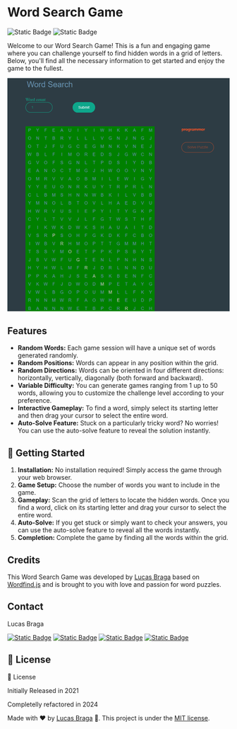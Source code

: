 # Word Search Game

![Static Badge](https://img.shields.io/badge/version-2.0.0-blue.svg)
![Static Badge](https://img.shields.io/badge/License-MIT-yellow.svg)


Welcome to our Word Search Game! This is a fun and engaging game where you can challenge yourself to find hidden words in a grid of letters. Below, you'll find all the necessary information to get started and enjoy the game to the fullest.

![Favorite Countries Web Application](word-search.png)

## Features

- **Random Words:** Each game session will have a unique set of words generated randomly.
- **Random Positions:** Words can appear in any position within the grid.
- **Random Directions:** Words can be oriented in four different directions: horizontally, vertically, diagonally (both forward and backward).
- **Variable Difficulty:** You can generate games ranging from 1 up to 50 words, allowing you to customize the challenge level according to your preference.
- **Interactive Gameplay:** To find a word, simply select its starting letter and then drag your cursor to select the entire word.
- **Auto-Solve Feature:** Stuck on a particularly tricky word? No worries! You can use the auto-solve feature to reveal the solution instantly.

## :construction_worker: Getting Started

1. **Installation:** No installation required! Simply access the game through your web browser.
2. **Game Setup:** Choose the number of words you want to include in the game.
3. **Gameplay:** Scan the grid of letters to locate the hidden words. Once you find a word, click on its starting letter and drag your cursor to select the entire word.
4. **Auto-Solve:** If you get stuck or simply want to check your answers, you can use the auto-solve feature to reveal all the words instantly.
5. **Completion:** Complete the game by finding all the words within the grid.

## Credits

This Word Search Game was developed by [Lucas Braga](https://github.com/lucasbbs) based on [Wordfind.js](https://github.com/bunkat/wordfind) and is brought to you with love and passion for word puzzles.

## Contact

Lucas Braga

[![Static Badge](https://img.shields.io/badge/WhatsApp-25D366?style=for-the-badge&logo=whatsapp&logoColor=white)](https://api.whatsapp.com/send?phone=12267247739)
[![Static Badge](https://img.shields.io/badge/Microsoft_Outlook-0078D4?style=for-the-badge&logo=microsoft-outlook&logoColor=white)](mailto:lucasbbs@live.fr)
[![Static Badge](https://img.shields.io/badge/GitHub-100000?style=for-the-badge&logo=github&logoColor=white)](https://github.com/lucasbbs/)
[![Static Badge](https://img.shields.io/badge/LinkedIn-0077B5?style=for-the-badge&logo=linkedin&logoColor=white)]([https://github.com/lucasbbs/](https://linkedin.com/in/lucasbbs/))


## :closed_book: License

:closed_book: License

Initially Released in 2021

Completelly refactored in 2024

Made with :heart: by [Lucas Braga](https://github.com/lucasbbs) 🚀.
This project is under the [MIT license](https://github.com/lucasbbs/iMonitor-Backend/master/LICENSE).
